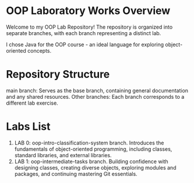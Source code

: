 # OOP Laboratory Works Overview

Welcome to my OOP Lab Repository! The repository is organized into separate branches, with each branch representing a distinct lab.

I chose Java for the OOP course - an ideal language for exploring object-oriented concepts.

# Repository Structure

main branch: Serves as the base branch, containing general documentation and any shared resources.
Other branches: Each branch corresponds to a different lab exercise.

# Labs List

1. LAB 0: oop-intro-classification-system branch.
Introduces the fundamentals of object-oriented programming, including classes, standard libraries, and external libraries.
2. LAB 1: oop-intermediate-tasks branch.
Building confidence with designing classes, creating diverse objects, exploring modules and packages, and continuing mastering Git essentials.
